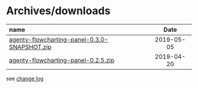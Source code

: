 # Archives/downloads

| name | Date |
|:---|:----:|
|[agenty-flowcharting-panel-0.3.0-SNAPSHOT.zip](archives/agenty-flowcharting-panel-0.3.0-SNAPSHOT.zip)|2019-05-05|
|[agenty-flowcharting-panel-0.2.5.zip](archives/agenty-flowcharting-panel-0.2.5.zip)|2019-04-20|


see [change log](./CHANGELOG.md)